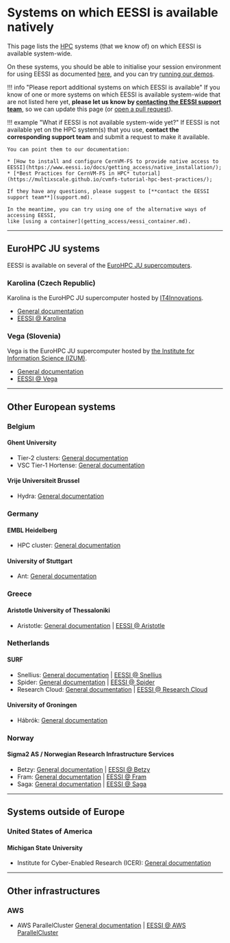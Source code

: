 # Systems on which EESSI is available natively

This page lists the [HPC](https://en.wikipedia.org/wiki/High-performance_computing "High-Performance Computing") systems (that we know of) on which EESSI is available system-wide.

On these systems, you should be able to initialise your session environment for using EESSI as documented [here](using_eessi/setting_up_environment.md),
and you can try [running our demos](using_eessi/eessi_demos.md).

!!! info "Please report additional systems on which EESSI is available"
    If you know of one or more systems on which EESSI is available system-wide that are not listed here yet,
    **please let us know by [contacting the EESSI support team](support.md)**,
    so we can update this page (or [open a pull request](https://github.com/EESSI/docs)).

!!! example "What if EESSI is not available system-wide yet?"
    If EESSI is not available yet on the HPC system(s) that you use,
    **contact the corresponding support team** and submit a request to make it available.
    
    You can point them to our documentation:

    * [How to install and configure CernVM-FS to provide native access to EESSI](https://www.eessi.io/docs/getting_access/native_installation/);
    * [*Best Practices for CernVM-FS in HPC* tutorial](https://multixscale.github.io/cvmfs-tutorial-hpc-best-practices/);

    If they have any questions, please suggest to [**contact the EESSI support team**](support.md).

    In the meantime, you can try using one of the alternative ways of accessing EESSI,
    like [using a container](getting_access/eessi_container.md).

---

## EuroHPC JU systems

EESSI is available on several of the [EuroHPC JU supercomputers](https://eurohpc-ju.europa.eu/supercomputers/our-supercomputers_en).

### Karolina (Czech Republic)

Karolina is the EuroHPC JU supercomputer hosted by [IT4Innovations](https://www.it4i.cz/en).

* [General documentation](https://docs.it4i.cz/karolina/introduction)
* [EESSI @ Karolina](https://docs.it4i.cz/software/eessi)

### Vega (Slovenia)

Vega is the EuroHPC JU supercomputer hosted by [the Institute for Information Science (IZUM)](https://izum.si/en/home).

* [General documentation](https://doc.vega.izum.si)
* [EESSI @ Vega](https://doc.vega.izum.si/eessi)

---

## Other European systems


### Belgium

#### Ghent University

* Tier-2 clusters: [General documentation](https://docs.hpc.ugent.be)
* VSC Tier-1 Hortense: [General documentation](https://docs.vscentrum.be/gent/tier1_hortense.html)

#### Vrije Universiteit Brussel

* Hydra: [General documentation](https://hpc.vub.be)


### Germany

#### EMBL Heidelberg

* HPC cluster: [General documentation](https://www.embl.org/about/info/it-services/it-infrastructure)

#### University of Stuttgart

* Ant: [General documentation](https://www2.icp.uni-stuttgart.de/~jgrad/hpc/_pages/_hpc_facilities/ant.html)

### Greece

#### Aristotle University of Thessaloniki

* Aristotle: [General documentation](https://hpc.it.auth.gr/nodes-summary_en/) | [EESSI @ Aristotle](https://hpc.it.auth.gr/software/eessi/)

### Netherlands

#### SURF

* Snellius: [General documentation](https://servicedesk.surf.nl/wiki/display/WIKI/Snellius) | [EESSI @ Snellius](https://servicedesk.surf.nl/wiki/display/WIKI/EESSI+software+environment)
* Spider: [General documentation](https://doc.spider.surfsara.nl/en/latest/index.html) | [EESSI @ Spider](https://doc.spider.surfsara.nl/en/latest/Pages/software/eessi.html)
* Research Cloud: [General documentation](https://servicedesk.surf.nl/wiki/display/WIKI/SURF+Research+Cloud) | [EESSI @ Research Cloud](https://servicedesk.surf.nl/wiki/display/WIKI/RC+component+EESSI+Client)

#### University of Groningen

* Hábrók: [General documentation](https://wiki.hpc.rug.nl/habrok/introduction/cluster_description)


### Norway

#### Sigma2 AS / Norwegian Research Infrastructure Services

* Betzy: [General documentation](https://documentation.sigma2.no/hpc_machines/betzy.html#betzy) | [EESSI @ Betzy](https://documentation.sigma2.no/software/eessi.html)
* Fram: [General documentation](https://documentation.sigma2.no/hpc_machines/fram.html#fram) | [EESSI @ Fram](https://documentation.sigma2.no/software/eessi.html)
* Saga: [General documentation](https://documentation.sigma2.no/hpc_machines/saga.html#saga) | [EESSI @ Saga](https://documentation.sigma2.no/software/eessi.html)

---

## Systems outside of Europe

### United States of America

#### Michigan State University

* Institute for Cyber-Enabled Research (ICER): [General documentation](https://icer.msu.edu/)

---

## Other infrastructures

### AWS

* AWS ParallelCluster [General documentation](https://docs.aws.amazon.com/parallelcluster/) | [EESSI @ AWS ParallelCluster](https://github.com/aws-samples/aws-hpc-recipes/tree/main/recipes/env/eessi)
